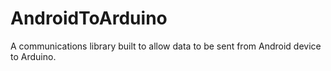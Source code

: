 AndroidToArduino
================

A communications library built to allow data to be sent from Android device to Arduino.
